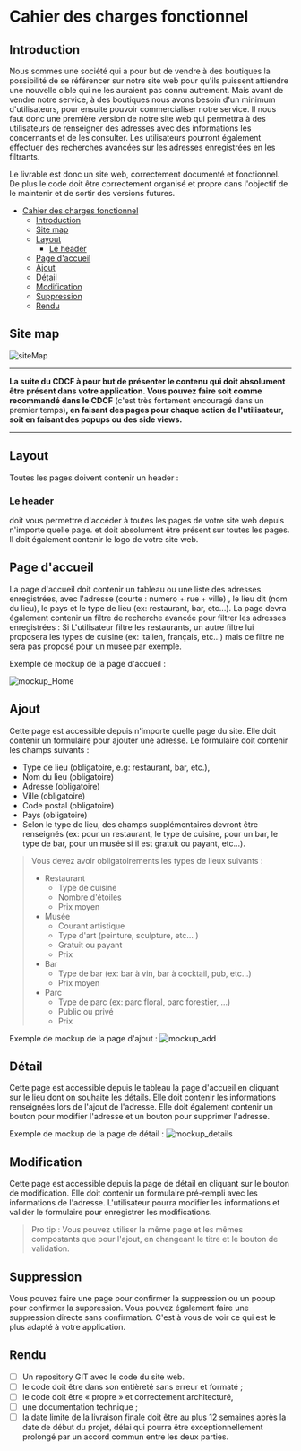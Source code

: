 # Cahier des charges fonctionnel

## Introduction

Nous sommes une société qui a pour but de vendre à des boutiques la possibilité de se référencer sur notre site web pour qu'ils puissent attiendre une nouvelle cible qui ne les auraient pas connu autrement. Mais avant de vendre notre service, à des boutiques nous avons besoin d'un minimum d'utilisateurs, pour ensuite pouvoir commercialiser notre service. Il nous faut donc une première version de notre site web qui permettra à des utilisateurs de renseigner des adresses avec des informations les concernants et de les consulter. Les utilisateurs pourront également effectuer des recherches avancées sur les adresses enregistrées en les filtrants.

Le livrable est donc un site web, correctement documenté et fonctionnel. De plus le code doit être correctement organisé et propre dans l'objectif de le maintenir et de sortir des versions futures.


- [Cahier des charges fonctionnel](#cahier-des-charges-fonctionnel)
  - [Introduction](#introduction)
  - [Site map](#site-map)
  - [Layout](#layout)
    - [Le header](#le-header)
  - [Page d'accueil](#page-daccueil)
  - [Ajout](#ajout)
  - [Détail](#détail)
  - [Modification](#modification)
  - [Suppression](#suppression)
  - [Rendu](#rendu)


## Site map

![siteMap](./images/CDCF/siteMap.png)


---

**La suite du CDCF à pour but de présenter le contenu qui doit absolument être présent dans votre application. Vous pouvez faire soit comme recommandé dans le CDCF** (c'est très fortement encouragé dans un premier temps)**, en faisant des pages pour chaque action de l'utilisateur, soit en faisant des popups ou des side views.**

---


## Layout
Toutes les pages doivent contenir un header :

### Le header
doit vous permettre d'accéder à toutes les pages de votre site web depuis n'importe quelle page. et doit absolument être présent sur toutes les pages. Il doit également contenir le logo de votre site web.


## Page d'accueil
La page d'accueil doit contenir un tableau ou une liste des adresses enregistrées, avec l'adresse (courte : numero + rue + ville)
, le lieu dit (nom du lieu), le pays et le type de lieu (ex: restaurant, bar, etc...).
La page devra également contenir un filtre de recherche avancée pour filtrer les adresses enregistrées :
Si L'utilisateur filtre les restaurants, un autre filtre lui proposera les types de cuisine (ex: italien, français, etc...) mais ce filtre ne sera pas proposé pour un musée par exemple.

Exemple de mockup de la page d'accueil :

![mockup_Home](./images/CDCF/mockup1.png)

## Ajout
Cette page est accessible depuis n'importe quelle page du site. Elle doit contenir un formulaire pour ajouter une adresse. Le formulaire doit contenir les champs suivants :
- Type de lieu (obligatoire, e.g: restaurant, bar, etc.),
- Nom du lieu (obligatoire)
- Adresse (obligatoire)
- Ville (obligatoire)
- Code postal (obligatoire)
- Pays (obligatoire)
- Selon le type de lieu, des champs supplémentaires devront être renseignés (ex: pour un restaurant, le type de cuisine, pour un bar, le type de bar, pour un musée si il est gratuit ou payant, etc...).

> Vous devez avoir obligatoirements les types de lieux suivants : 
> - Restaurant
>   - Type de cuisine
>   - Nombre d'étoiles
>   - Prix moyen
> - Musée
>   - Courant artistique
>   - Type d'art (peinture, sculpture, etc... )
>   - Gratuit ou payant
>   - Prix
> - Bar
>   - Type de bar (ex: bar à vin, bar à cocktail, pub, etc...)
>   - Prix moyen
> - Parc
>   - Type de parc (ex: parc floral, parc forestier, ...)
>   - Public ou privé
>   - Prix

Exemple de mockup de la page d'ajout :
![mockup_add](./images/CDCF/mockup2.png)

## Détail
Cette page est accessible depuis le tableau la page d'accueil en cliquant sur le lieu dont on souhaite les détails. Elle doit contenir les informations renseignées lors de l'ajout de l'adresse. Elle doit également contenir un bouton pour modifier l'adresse et un bouton pour supprimer l'adresse.

Exemple de mockup de la page de détail :
![mockup_details](./images/CDCF/mockup3.png)

## Modification
Cette page est accessible depuis la page de détail en cliquant sur le bouton de modification. Elle doit contenir un formulaire pré-rempli avec les informations de l'adresse. L'utilisateur pourra modifier les informations et valider le formulaire pour enregistrer les modifications.

> Pro tip : Vous pouvez utiliser la même page et les mêmes compostants que pour l'ajout, en changeant le titre et le bouton de validation.


## Suppression
Vous pouvez faire une page pour confirmer la suppression ou un popup pour confirmer la suppression. Vous pouvez également faire une suppression directe sans confirmation. C'est à vous de voir ce qui est le plus adapté à votre application.


## Rendu
- [ ] Un repository GIT avec le code du site web.
- [ ] le code doit être dans son entièreté sans erreur et formaté ;
- [ ] le code doit être « propre » et correctement architecturé,
- [ ] une documentation technique ;
- [ ] la date limite de la livraison finale doit être au plus 12 semaines après la date de début du projet, délai qui pourra être exceptionnellement prolongé par un accord commun entre les deux parties.
